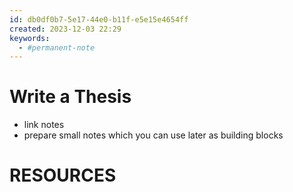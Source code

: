 ```yaml
---
id: db0df0b7-5e17-44e0-b11f-e5e15e4654ff
created: 2023-12-03 22:29
keywords: 
  - #permanent-note
---
```



Write a Thesis
======================================================================

* link notes 
* prepare small notes which you can use later as building blocks




RESOURCES
======================================================================
